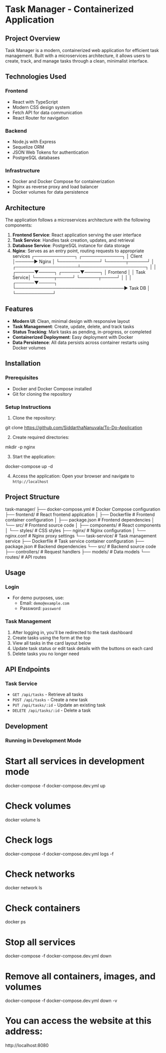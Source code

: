 # Task Manager - Containerized Application

## Project Overview

Task Manager is a modern, containerized web application for efficient task management. Built with a microservices architecture, it allows users to create, track, and manage tasks through a clean, minimalist interface.

## Technologies Used

### Frontend
- React with TypeScript
- Modern CSS design system
- Fetch API for data communication
- React Router for navigation

### Backend
- Node.js with Express
- Sequelize ORM
- JSON Web Tokens for authentication
- PostgreSQL databases

### Infrastructure
- Docker and Docker Compose for containerization
- Nginx as reverse proxy and load balancer
- Docker volumes for data persistence

## Architecture

The application follows a microservices architecture with the following components:

1. **Frontend Service**: React application serving the user interface
2. **Task Service**: Handles task creation, updates, and retrieval
3. **Database Service**: PostgreSQL instance for data storage
4. **Nginx**: Serves as an entry point, routing requests to appropriate services
┌─────────────┐      ┌─────────────┐
│    Client   │──────▶    Nginx    │
└─────────────┘      └──────┬──────┘
                            │
       ┌────────────────────┴─────────────────────┐
       │                                          │
┌──────▼─────┐                             ┌──────▼─────┐
│  Frontend  │                             │ Task Service│
└──────┬─────┘                             └──────┬─────┘
       │                                          │
       │                                   ┌──────▼─────┐
       └───────────────────────────────────▶ Task DB    │
                                           └────────────┘

                                           
                                           
## Features

- **Modern UI**: Clean, minimal design with responsive layout
- **Task Management**: Create, update, delete, and track tasks
- **Status Tracking**: Mark tasks as pending, in-progress, or completed
- **Containerized Deployment**: Easy deployment with Docker
- **Data Persistence**: All data persists across container restarts using Docker volumes

## Installation

### Prerequisites
- Docker and Docker Compose installed
- Git for cloning the repository

### Setup Instructions

1. Clone the repository:

git clone https://github.com/SiddarthaNanuvala/To-Do-Application

2. Create required directories:

mkdir -p nginx

3. Start the application:

docker-compose up -d


4. Access the application:
Open your browser and navigate to `http://localhost`

## Project Structure
task-manager/
├── docker-compose.yml     # Docker Compose configuration
├── frontend/              # React frontend application
│   ├── Dockerfile         # Frontend container configuration
│   ├── package.json       # Frontend dependencies
│   └── src/               # Frontend source code
│       ├── components/    # React components
│       └── styles/        # CSS styles
├── nginx/                 # Nginx configuration
│   └── nginx.conf         # Nginx proxy settings
└── task-service/          # Task management service
    ├── Dockerfile         # Task service container configuration
    ├── package.json       # Backend dependencies
    └── src/               # Backend source code
        ├── controllers/   # Request handlers
        ├── models/        # Data models
        └── routes/        # API routes

## Usage

### Login
- For demo purposes, use:
  - Email: `demo@example.com`
  - Password: `password`

### Task Management
1. After logging in, you'll be redirected to the task dashboard
2. Create tasks using the form at the top
3. View all tasks in the card layout below
4. Update task status or edit task details with the buttons on each card
5. Delete tasks you no longer need

## API Endpoints

### Task Service
- `GET /api/tasks` - Retrieve all tasks
- `POST /api/tasks` - Create a new task
- `PUT /api/tasks/:id` - Update an existing task
- `DELETE /api/tasks/:id` - Delete a task

## Development

### Running in Development Mode
# Start all services in development mode
docker-compose -f docker-compose.dev.yml up


# Check volumes
docker volume ls

# Check logs
docker-compose -f docker-compose.dev.yml logs -f

    
# Check networks
docker network ls

# Check containers
docker ps


# Stop all services    
docker-compose -f docker-compose.dev.yml down


# Remove all containers, images, and volumes
docker-compose -f docker-compose.dev.yml down -v

# You can access the website at this address:
http://localhost:8080


